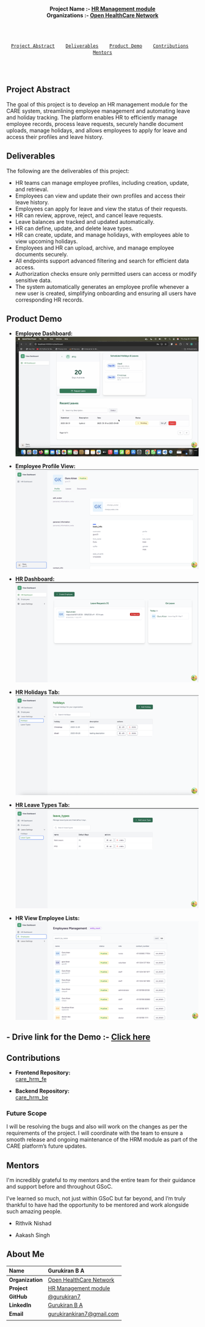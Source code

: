 <div align="center">
    <b> 
        <p>
        Project Name  :-  <a href="https://summerofcode.withgoogle.com/programs/2025/projects/b3hFfKM4">HR Management module</a>  <br>
        Organizations :- <a href="https://ohc.network/">Open HealthCare Network
</a>
        </p>
        </p>
    </b>
</div>

<br>
<br>

<p align="center">
<code> <a href="#-project-abstract">Project Abstract</a>&nbsp;&nbsp;&nbsp; <a href="#-deliverables">Deliverables</a>&nbsp;&nbsp;&nbsp; <a href="#-product-demo">Product Demo</a>&nbsp;&nbsp;&nbsp; <a href="#-contributions">Contributions</a>&nbsp;&nbsp;&nbsp; <a href="#-mentors">Mentors</a>
</code>
</p>

<br>
<br>

## Project Abstract

The goal of this project is to develop an HR management module for the CARE system, streamlining employee management and automating leave and holiday tracking. The platform enables HR to efficiently manage employee records, process leave requests, securely handle document uploads, manage holidays, and allows employees to apply for leave and access their profiles and leave history.

## Deliverables

The following are the deliverables of this project:

- HR teams can manage employee profiles, including creation, update, and retrieval.
- Employees can view and update their own profiles and access their leave history.
- Employees can apply for leave and view the status of their requests.
- HR can review, approve, reject, and cancel leave requests.
- Leave balances are tracked and updated automatically.
- HR can define, update, and delete leave types.
- HR can create, update, and manage holidays, with employees able to view upcoming holidays.
- Employees and HR can upload, archive, and manage employee documents securely.
- All endpoints support advanced filtering and search for efficient data access.
- Authorization checks ensure only permitted users can access or modify sensitive data.
- The system automatically generates an employee profile whenever a new user is created, simplifying onboarding and ensuring all users have corresponding HR records.

## Product Demo

- **Employee Dashboard:**  
  <img src="./assests/Employee_Dashboard.png" alt="Employee Dashboard" />

- **Employee Profile View:**  
  <img src="./assests/EmployeeProfileView.png" alt="Employee Profile View" />

- **HR Dashboard:**  
  <img src="./assests/HR_Dashboard.png" alt="HR Dashboard" />

- **HR Holidays Tab:**  
  <img src="./assests/HR_HolidaysTab.png" alt="HR Holidays Tab" />

- **HR Leave Types Tab:**  
  <img src="./assests/HR_LeaveTypesTab.png" alt="HR Leave Types Tab" />

- **HR View Employee Lists:**  
  <img src="./assests/HR_view_EmployeeLists.png" alt="HR View Employee Lists" />

## - Drive link for the Demo :- <a href="https://drive.google.com/drive/folders/1oxtiXObGyiNg9YqrijMvqSfcwGzASyeb?usp=sharing" target="_blank"> Click here </a>

## Contributions

- **Frontend Repository:**  
  [care_hrm_fe](https://github.com/gurukiran7/care_hrm_fe)

- **Backend Repository:**  
  [care_hrm_be](https://github.com/gurukiran7/care_hrm_be)


### Future Scope

I will be resolving the bugs and also will work on the changes as per the requirements of the project. I will coordinate with the team to ensure a smooth release and ongoing maintenance of the HRM module as part of the CARE platform’s future updates.

## Mentors

I'm incredibly grateful to my mentors and the entire team for their guidance and support before and throughout GSoC.

I’ve learned so much, not just within GSoC but far beyond, and I’m truly thankful to have had the opportunity to be mentored and work alongside such amazing people.

- Rithvik Nishad

- Aakash Singh



## About Me

| **Name**         | Gurukiran B A                                                                               |
| :--------------- | :------------------------------------------------------------------------------------------ |
| **Organization** | [Open HealthCare Network](https://ohc.network/)                                             |
| **Project**      | [HR Management module](https://summerofcode.withgoogle.com/programs/2025/projects/b3hFfKM4) |
| **GitHub**       | [@gurukiran7](https://github.com/gurukiran7)                                                |
| **LinkedIn**     | [Gurukiran B A](https://www.linkedin.com/in/gurukiran-b-a-2a090a27b/)                       |
| **Email**        | <a href="mailto:gurukirankiran7@gmail.com">gurukirankiran7@gmail.com</a>                    |
|  |
